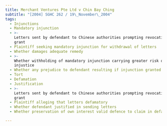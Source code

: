 ```yaml
---
title: Merchant Ventures Pte Ltd v Chin Bay Ching
subtitle: "[2004] SGHC 262 / 19\_November\_2004"
tags:
  - Injunctions
  - Mandatory injunction
  - >-
    Letters sent by defendant to Chinese authorities prompting revocation of
    grant
  - Plaintiff seeking mandatory injunction for withdrawal of letters
  - Whether damages adequate remedy
  - >-
    Whether withholding of mandatory injunction carrying greater risk of
    injustice
  - Whether any prejudice to defendant resulting if injunction granted
  - Tort
  - Defamation
  - Justification
  - >-
    Letters sent by defendant to Chinese authorities prompting revocation of
    grant
  - Plaintiff alleging that letters defamatory
  - Whether defendant justified in sending letters
  - Whether preservation of own interest valid defence to claim in defamation

---
```


